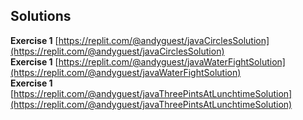 ## Solutions
**Exercise 1** [https://replit.com/@andyguest/javaCirclesSolution](https://replit.com/@andyguest/javaCirclesSolution)  
**Exercise 1** [https://replit.com/@andyguest/javaWaterFightSolution](https://replit.com/@andyguest/javaWaterFightSolution)  
**Exercise 1** [https://replit.com/@andyguest/javaThreePintsAtLunchtimeSolution](https://replit.com/@andyguest/javaThreePintsAtLunchtimeSolution)  
